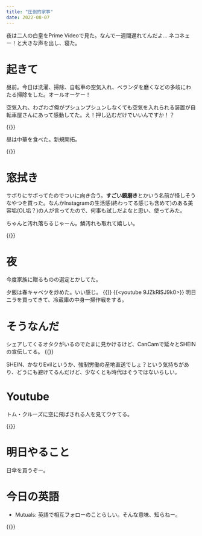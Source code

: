 ```yaml
---
title: "圧倒的家事"
date: 2022-08-07
---
```


夜は二人の白皇をPrime Videoで見た。なんで一週間遅れてんだよ... ネコネェー！と大きな声を出し、寝た。
# 起きて
昼前。今日は洗濯、掃除、自転車の空気入れ、ベランダを磨くなどの多岐にわたる掃除をした。オールオーケー！

空気入れ、わざわざ俺がプシュンプシュンしなくても空気を入れられる装置が自転車屋さんにあって感動してた。え！押し込むだけでいいんですか！？

{{<tweet user="dango_bot" id="1556171714576257024">}}


昼は中華を食べた。新規開拓。

{{<tweet user="dango_bot" id="1556171590521327616">}}

# 窓拭き
サボりにサボってたのでついに向き合う。**すごい鏡磨き**とかいう名前が怪しそうなやつを買った。なんかInstagramの生活感(終わってる感じも含めて)のある美容垢(OL垢？)の人が言ってたので、何事も試しだよなと思い、使ってみた。


ちゃんと汚れ落ちるじゃーん。鱗汚れも取れて嬉しい。

{{<amazon asin="B09D8DFBTX" tile="うろこ落とし 水垢 すごい鏡磨き ストロング シート2枚 スコッチブライト">}}

# 夜
今度家族に贈るものの選定とかしてた。

夕飯は春キャベツを炒めた。いい感じ。
{{<tweet user="dango_bot" id="1556253804735082496">}}
{{<youtube 9JZkRlSJ9k0>}}
明日ニラを買ってきて、冷蔵庫の中身一掃作戦をする。


# そうなんだ
シェアしてくるオタクがいるのでたまに見かけるけど、CanCamで延々とSHEINの宣伝してる。
{{<tweet user="dango_bot" id="1555864383707684864">}}


SHEIN、かなりEvilというか、強制労働の産地直送でしょ？という気持ちがあり、どうにも避けてるんだけど、少なくとも時代はそうではないらしい。
# Youtube

トム・クルーズに空に飛ばされる人を見てウケてる。

{{<youtube v1iZtBM23bY>}}


# 明日やること
日傘を買うぞー。

# 今日の英語
- Mutuals: 英語で相互フォローのことらしい。そんな意味、知らねー。

{{<tweet user="dango_bot" id="1556009919161278465">}}